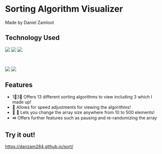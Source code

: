 # Sorting Algorithm Visualizer
Made by Daniel Zamloot

## Technology Used
![](https://img.shields.io/badge/Code-JavaScript-informational?style=flat&logo=JavaScript&color=F7DF1E)
![](https://img.shields.io/badge/Code-HTML5-informational?style=flat&logo=HTML5&color=E34F26)
![](https://img.shields.io/badge/Tools-CSS3-informational?style=flat&logo=CSS3&color=1572B6)

<br>

![](https://img.shields.io/badge/Tools-Visual%20Studio%20Code-informational?style=flat&logo=Visual%20Studio%20Code&color=purple)
![](https://img.shields.io/badge/Tools-GitHub-informational?style=flat&logo=GitHub&color=181717)

## Features
* 1⃣3⃣️ Offers 13 different sorting algorithms to view including 3 which I made up!
* 💨 Allows for speed adjustments for viewing the algorithms!
* 🐜 🐋 Lets you change the array size anywhere from 10 to 500 elements!
* ⏯️ Offers further features such as pausing and re-randomizing the array

## Try it out!
https://danzam284.github.io/sort/
